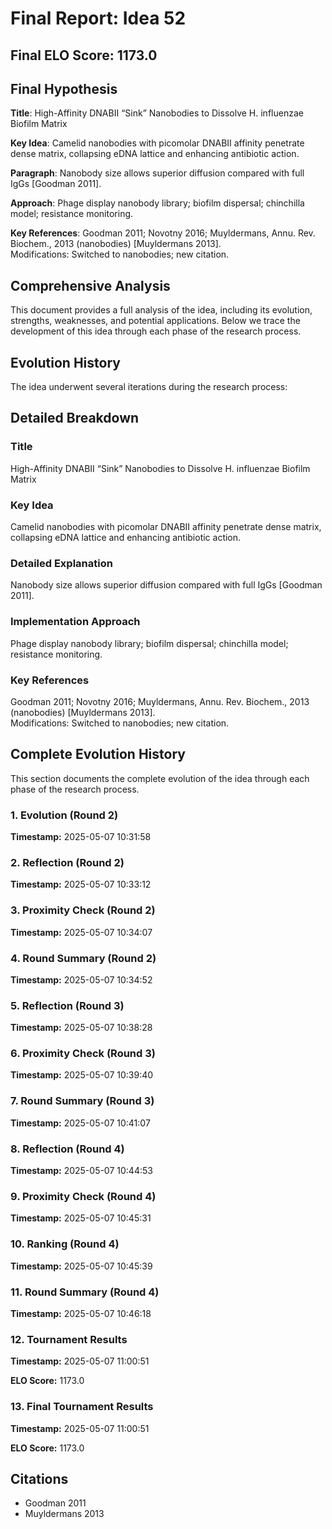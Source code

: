 # Final Report: Idea 52

## Final ELO Score: 1173.0

## Final Hypothesis

**Title**: High-Affinity DNABII “Sink” Nanobodies to Dissolve H. influenzae Biofilm Matrix

**Key Idea**: Camelid nanobodies with picomolar DNABII affinity penetrate dense matrix, collapsing eDNA lattice and enhancing antibiotic action.

**Paragraph**: Nanobody size allows superior diffusion compared with full IgGs [Goodman 2011].

**Approach**: Phage display nanobody library; biofilm dispersal; chinchilla model; resistance monitoring.

**Key References**: Goodman 2011; Novotny 2016; Muyldermans, Annu. Rev. Biochem., 2013 (nanobodies) [Muyldermans 2013].  
    Modifications: Switched to nanobodies; new citation.

## Comprehensive Analysis

This document provides a full analysis of the idea, including its evolution, strengths, weaknesses, and potential applications. Below we trace the development of this idea through each phase of the research process.

## Evolution History

The idea underwent several iterations during the research process:

## Detailed Breakdown

### Title

High-Affinity DNABII “Sink” Nanobodies to Dissolve H. influenzae Biofilm Matrix

### Key Idea

Camelid nanobodies with picomolar DNABII affinity penetrate dense matrix, collapsing eDNA lattice and enhancing antibiotic action.

### Detailed Explanation

Nanobody size allows superior diffusion compared with full IgGs [Goodman 2011].

### Implementation Approach

Phage display nanobody library; biofilm dispersal; chinchilla model; resistance monitoring.

### Key References

Goodman 2011; Novotny 2016; Muyldermans, Annu. Rev. Biochem., 2013 (nanobodies) [Muyldermans 2013].  
    Modifications: Switched to nanobodies; new citation.

## Complete Evolution History

This section documents the complete evolution of the idea through each phase of the research process.

### 1. Evolution (Round 2)
**Timestamp:** 2025-05-07 10:31:58



### 2. Reflection (Round 2)
**Timestamp:** 2025-05-07 10:33:12



### 3. Proximity Check (Round 2)
**Timestamp:** 2025-05-07 10:34:07



### 4. Round Summary (Round 2)
**Timestamp:** 2025-05-07 10:34:52



### 5. Reflection (Round 3)
**Timestamp:** 2025-05-07 10:38:28



### 6. Proximity Check (Round 3)
**Timestamp:** 2025-05-07 10:39:40



### 7. Round Summary (Round 3)
**Timestamp:** 2025-05-07 10:41:07



### 8. Reflection (Round 4)
**Timestamp:** 2025-05-07 10:44:53



### 9. Proximity Check (Round 4)
**Timestamp:** 2025-05-07 10:45:31



### 10. Ranking (Round 4)
**Timestamp:** 2025-05-07 10:45:39



### 11. Round Summary (Round 4)
**Timestamp:** 2025-05-07 10:46:18



### 12. Tournament Results
**Timestamp:** 2025-05-07 11:00:51

**ELO Score:** 1173.0



### 13. Final Tournament Results
**Timestamp:** 2025-05-07 11:00:51

**ELO Score:** 1173.0



## Citations

- Goodman 2011
- Muyldermans 2013
